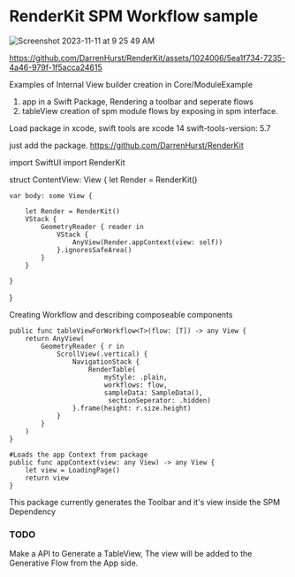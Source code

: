 # RenderKit SPM Workflow sample

 
![Screenshot 2023-11-11 at 9 25 49 AM](https://github.com/DarrenHurst/RenderKit/assets/1024006/c3e4632a-4d0d-41ef-94e9-d999672133fd)



https://github.com/DarrenHurst/RenderKit/assets/1024006/5ea1f734-7235-4a46-979f-1f5acca24615



Examples of Internal View builder creation in Core/ModuleExample

1.  app in a Swift Package, Rendering a toolbar and seperate flows
2.  tableView creation of spm module flows by exposing in spm interface.

Load package in xcode, swift tools are xcode 14 swift-tools-version: 5.7

just add the package. 
https://github.com/DarrenHurst/RenderKit

import SwiftUI
import RenderKit

struct ContentView: View {
    let Render = RenderKit()
   
    var body: some View {
       
        let Render = RenderKit()
        VStack {
            GeometryReader { reader in
                VStack {
                    AnyView(Render.appContext(view: self))
                }.ignoresSafeArea()
            }
        }
         
    }
}

Creating Workflow and describing composeable components

    public func tableViewForWorkflow<T>(flow: [T]) -> any View {
        return AnyView(
            GeometryReader { r in
                ScrollView(.vertical) {
                    NavigationStack {
                        RenderTable( 
                            myStyle: .plain,
                            workflows: flow,
                            sampleData: SampleData(),
                             sectionSeperator: .hidden)
                    }.frame(height: r.size.height)
                }
            }
        )
    }
    
    #Loads the app Context from package
    public func appContext(view: any View) -> any View {
        let view = LoadingPage()
        return view
    }
This package currently generates the Toolbar and it's view inside the SPM Dependency

### TODO

Make a API to Generate a TableView,  The view will be added to the Generative Flow from the App side.

